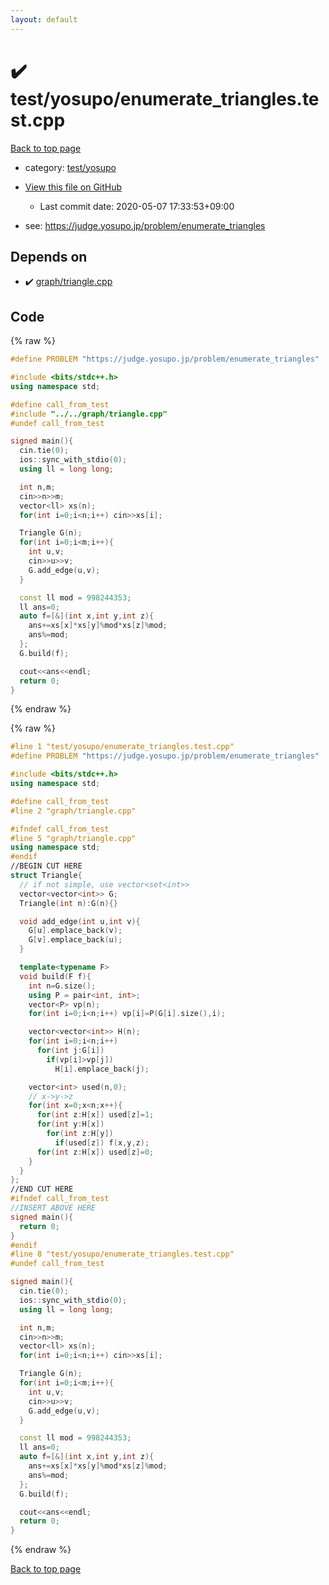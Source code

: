 ```yaml
---
layout: default
---
```


<!-- mathjax config similar to math.stackexchange -->
<script type="text/javascript" async
  src="https://cdnjs.cloudflare.com/ajax/libs/mathjax/2.7.5/MathJax.js?config=TeX-MML-AM_CHTML">
</script>
<script type="text/x-mathjax-config">
  MathJax.Hub.Config({
    TeX: { equationNumbers: { autoNumber: "AMS" }},
    tex2jax: {
      inlineMath: [ ['$','$'] ],
      processEscapes: true
    },
    "HTML-CSS": { matchFontHeight: false },
    displayAlign: "left",
    displayIndent: "2em"
  });
</script>

<script type="text/javascript" src="https://cdnjs.cloudflare.com/ajax/libs/jquery/3.4.1/jquery.min.js"></script>
<script src="https://cdn.jsdelivr.net/npm/jquery-balloon-js@1.1.2/jquery.balloon.min.js" integrity="sha256-ZEYs9VrgAeNuPvs15E39OsyOJaIkXEEt10fzxJ20+2I=" crossorigin="anonymous"></script>
<script type="text/javascript" src="../../../assets/js/copy-button.js"></script>
<link rel="stylesheet" href="../../../assets/css/copy-button.css" />


# :heavy_check_mark: test/yosupo/enumerate_triangles.test.cpp

<a href="../../../index.html">Back to top page</a>

* category: <a href="../../../index.html#0b58406058f6619a0f31a172defc0230">test/yosupo</a>
* <a href="{{ site.github.repository_url }}/blob/master/test/yosupo/enumerate_triangles.test.cpp">View this file on GitHub</a>
    - Last commit date: 2020-05-07 17:33:53+09:00


* see: <a href="https://judge.yosupo.jp/problem/enumerate_triangles">https://judge.yosupo.jp/problem/enumerate_triangles</a>


## Depends on

* :heavy_check_mark: <a href="../../../library/graph/triangle.cpp.html">graph/triangle.cpp</a>


## Code

<a id="unbundled"></a>
{% raw %}
```cpp
#define PROBLEM "https://judge.yosupo.jp/problem/enumerate_triangles"

#include <bits/stdc++.h>
using namespace std;

#define call_from_test
#include "../../graph/triangle.cpp"
#undef call_from_test

signed main(){
  cin.tie(0);
  ios::sync_with_stdio(0);
  using ll = long long;

  int n,m;
  cin>>n>>m;
  vector<ll> xs(n);
  for(int i=0;i<n;i++) cin>>xs[i];

  Triangle G(n);
  for(int i=0;i<m;i++){
    int u,v;
    cin>>u>>v;
    G.add_edge(u,v);
  }

  const ll mod = 998244353;
  ll ans=0;
  auto f=[&](int x,int y,int z){
    ans+=xs[x]*xs[y]%mod*xs[z]%mod;
    ans%=mod;
  };
  G.build(f);

  cout<<ans<<endl;
  return 0;
}

```
{% endraw %}

<a id="bundled"></a>
{% raw %}
```cpp
#line 1 "test/yosupo/enumerate_triangles.test.cpp"
#define PROBLEM "https://judge.yosupo.jp/problem/enumerate_triangles"

#include <bits/stdc++.h>
using namespace std;

#define call_from_test
#line 2 "graph/triangle.cpp"

#ifndef call_from_test
#line 5 "graph/triangle.cpp"
using namespace std;
#endif
//BEGIN CUT HERE
struct Triangle{
  // if not simple, use vector<set<int>>
  vector<vector<int>> G;
  Triangle(int n):G(n){}

  void add_edge(int u,int v){
    G[u].emplace_back(v);
    G[v].emplace_back(u);
  }

  template<typename F>
  void build(F f){
    int n=G.size();
    using P = pair<int, int>;
    vector<P> vp(n);
    for(int i=0;i<n;i++) vp[i]=P(G[i].size(),i);

    vector<vector<int>> H(n);
    for(int i=0;i<n;i++)
      for(int j:G[i])
        if(vp[i]>vp[j])
          H[i].emplace_back(j);

    vector<int> used(n,0);
    // x->y->z
    for(int x=0;x<n;x++){
      for(int z:H[x]) used[z]=1;
      for(int y:H[x])
        for(int z:H[y])
          if(used[z]) f(x,y,z);
      for(int z:H[x]) used[z]=0;
    }
  }
};
//END CUT HERE
#ifndef call_from_test
//INSERT ABOVE HERE
signed main(){
  return 0;
}
#endif
#line 8 "test/yosupo/enumerate_triangles.test.cpp"
#undef call_from_test

signed main(){
  cin.tie(0);
  ios::sync_with_stdio(0);
  using ll = long long;

  int n,m;
  cin>>n>>m;
  vector<ll> xs(n);
  for(int i=0;i<n;i++) cin>>xs[i];

  Triangle G(n);
  for(int i=0;i<m;i++){
    int u,v;
    cin>>u>>v;
    G.add_edge(u,v);
  }

  const ll mod = 998244353;
  ll ans=0;
  auto f=[&](int x,int y,int z){
    ans+=xs[x]*xs[y]%mod*xs[z]%mod;
    ans%=mod;
  };
  G.build(f);

  cout<<ans<<endl;
  return 0;
}

```
{% endraw %}

<a href="../../../index.html">Back to top page</a>

